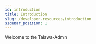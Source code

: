 ```yaml
---
id: introduction
title: Introduction
slug: /developer-resources/introduction
sidebar_position: 1
---
```


Welcome to the Talawa-Admin
